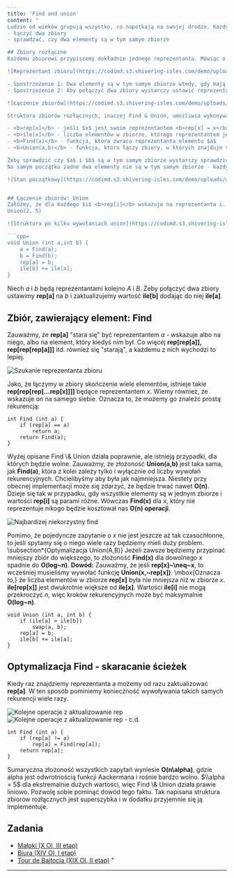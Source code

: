 ```yaml
---
title: 'Find and union'
content: "
Ludzie od wieków grupują wszystko, co napotkają na swojej drodze. Każdy człowiek znajduje się w wielu grupach: paczce przyjaciół, rodzinie, klasie, szkole itd. W matematyce zamiast \"grupy\" będziemy mówić zbiory. Na dzisiejszej lekcji nauczymy się:
- łączyć dwa zbiory
- sprawdzać, czy dwa elementy są w tym samym zbiorze

## Zbiory rozłączne
Każdemu zbiorowi przypiszemy dokładnie jednego reprezentanta. Mówiąc o reprezentancie elementu będę miał na myśli reprezentanta zbioru, do którego należy.

![Reprezentant zbioru](https://codimd.s3.shivering-isles.com/demo/uploads/upload_26395761751f00acdb2bcdefe1521de7.png)

- Spostrzeżenie 1: Dwa elementy są w tym samym zbiorze wtedy, gdy mają takich samych reprezentantów.
- Spostrzeżenie 2: Aby połączyć dwa zbiory wystarczy ustawić reprezentanta jednego z nich jako reprezentanta obu.

![Łączenie zbiorów](https://codimd.s3.shivering-isles.com/demo/uploads/upload_e590eb38e802011f544aa0b872d03e66.png)

Struktura zbiorów rozłącznych, inaczej Find & Union, umożliwia wykonywanie tych operacji. Zanim przejdziemy do jej omówienia, zdefiniujemy kilka pojęć:

- <b>rep[x]</b> - jeśli $x$ jest swoim reprezentantem <b>rep[x] = x</b>; w przeciwnym wypadku <b>rep[x]</b> będzie \"starać~się\" wskazywać na reprezentanta $x$
- <b>ile[x]</b> - liczba elementów w zbiorze, którego reprezentantem jest $x$
- <b>Find(a)</b> - funkcja, która zwraca reprezentanta elementu $a$
- <b>Union(a,b)</b> - funkcja, która łączy zbiory, w których znajduje się $a$ i $b$

Żeby sprawdzić czy $a$ i $b$ są w tym samym zbiorze wystarczy sprawdzić, czy <b>Find(a)~=~Find(b)</b>. Zauważmy, że mając funkcje <b>Find(a)</b> i <b>Union(a,b)</b>, będziemy już umieli zrobić wszystko, czego chcieliśmy się dzisiaj nauczyć.
Na samym początku żadne dwa elementy nie są w tym samym zbiorze - każdy z nich tworzy jednoelementowy zbiór. Reprezentantem $x$ jest $x,$ <b>rep[x]~=~x</b>, a <b>ile[x]~=~1</b>

![Stan początkowy](https://codimd.s3.shivering-isles.com/demo/uploads/upload_6dbce158202f10bcad7311d7e1474437.png)


## Łączenie zbiorów: Union
Załóżmy, że dla każdego $i$ <b>rep[i]</b> wskazuje na reprezentanta i.
Union(2, 5)

![Struktura po kilku wywołaniach union](https://codimd.s3.shivering-isles.com/demo/uploads/upload_61ab40ce59bca673101bc846952ddf77.png)

```cpp=
void Union (int a,int b) {
	a = Find(a);
	b = Find(b);
	rep[a] = b;
	ile[b] += ile[a];
}
```

Niech $a$ i $b$ będą reprezentantami kolejno $A$ i $B.$ Żeby połączyć dwa zbiory ustawimy <b>rep[a]</b> na $b$ i zaktualizujemy wartość <b>ile[b]</b> dodając do niej <b>ile[a]</b>.

## Zbiór, zawierający element: Find
Zauważmy, że <b>rep[a]</b> \"stara się\" być reprezentantem $a$ - wskazuje albo na niego, albo na element, który kiedyś nim był. Co więcej <b>rep[rep[a]], rep[rep[rep[a]]]</b> itd. również się \"starają\", a każdemu z nich wychodzi to lepiej.

![Szukanie reprezentanta zbioru](https://codimd.s3.shivering-isles.com/demo/uploads/upload_27c0eac4c287f06e9dbd9ad2a4d98d10.png)

Jako, że łączymy w zbiory skończenie wiele elementów, istnieje takie <b>rep[rep[rep[...rep[x]]]]</b> będące reprezentantem $x.$ Wiemy również, że wskazuje on na samego siebie. Oznacza to, że możemy go znaleźć prostą rekurencją:

```cpp=
int Find (int a) {
	if (rep[a] == a)
		return a;
	return Find(a);
}
```

Wyżej opisane Find \\& Union działa poprawnie, ale istnieją przypadki, dla których będzie wolne. Zauważmy, że złożoność <b>Union(a,b)</b> jest taka sama, jak <b>Find(a)</b>, która z kolei zależy tylko i wyłącznie od liczby wywołań rekurencyjnych. Chcielibyśmy aby była jak najmniejsza. Niestety przy obecnej implementacji może się zdarzyć, że będzie trwać nawet <b>O(n)</b>. Dzieje się tak w przypadku, gdy wszystkie elementy są w jednym zbiorze i wartości <b>rep[i]</b> są parami różne. Wówczas <b>Find(x)</b> dla $x,$ który nie reprezentuje nikogo będzie kosztował nas <b>O(n) operacji</b>.

![Najbardizej niekorzystny find](https://codimd.s3.shivering-isles.com/demo/uploads/upload_ca31db1f9301a640088be579bd7afd12.png)

Pomimo, że pojedyncze zapytanie o $x$ nie jest jeszcze aż tak czasochłonne, to jeśli spytamy się o niego wiele razy będziemy mieli duży problem.
\\subsection*{Optymalizacja Union(A,B)}
Jeżeli zawsze będziemy przypinać mniejszy zbiór do większego, to złożoność <b>Find(x)</b> dla dowolnego $x$ spadnie do <b>O(log~n)</b>.
<b>Dowód:</b> Zauważmy, że jeśli <b>rep[x]~\\neq~x</b>, to wcześniej musieliśmy wywołać funkcję <b>Union(x,~rep[x])</b>. \\mbox{Oznacza to,} że liczba elementów w zbiorze <b>rep[x]</b> była nie mniejsza niż w zbiorze $x.$ <b>ile[rep[x]]</b> jest dwukrotnie większe od <b>ile[x]</b>. Wartości <b>ile[i]</b> nie mogą przekroczyć $n,$ więc kroków rekurencyjnych może być maksymalnie <b>O(log~n)</b>.

```cpp=
void Union (int a, int b) {
	if (ile[a] > ile[b])
		swap(a, b);
	rep[a] = b;
	ile[b] += ile[a];
}
```

## Optymalizacja Find - skaracanie ścieżek
Kiedy raz znajdziemy reprezentanta a możemy od razu zaktualizować <b>rep[a]</b>. W ten sposób pominiemy konieczność wywoływania takich samych rekurencji wiele razy.

![Kolejne operacje z aktualizowanie rep](https://codimd.s3.shivering-isles.com/demo/uploads/upload_9cf5398572d533dfd015e109fb8e0523.png)
![Kolejne operacje z aktualizowanie rep - c.d.](https://codimd.s3.shivering-isles.com/demo/uploads/upload_06743b9d8a3191f84667c3a101dafa0d.png)


```cpp=
int Find (int a) {
	if (rep[a] != a)
		rep[a] = Find(rep[a]);
	return rep[a];
}
```

Sumaryczna złożoność wszystkich zapytań wyniesie <b>O(n\\alpha)</b>, gdzie alpha jest odwrotnością funkcji Aackermana i rośnie bardzo wolno. $\\alpha = 5$ dla ekstremalnie dużych wartości, więc Find \\& Union działa prawie liniowo. Pozwolę sobie pominąć dowód tego faktu. Tak napisana struktura zbiorów rozłącznych jest superszybka i w dodatku przyjemnie się ją implementuje.

## Zadania
- [Małpki (X OI, III etap)](https://szkopul.edu.pl/problemset/problem/kd-sEDS37q_Q8vr-RjxBhw4p/site/?key=statement)
- [Biura (XIV OI, I etap)](https://szkopul.edu.pl/problemset/problem/9k-oNM_F-2na0A-IWrUtQ0I7/site/?key=statement)
- [Tour de Bajtocja (XIX OI, II etap)](https://szkopul.edu.pl/problemset/problem/RAWtcawtbUaBmPDAW0que_s9/site/?key=statement)
"
---
```

